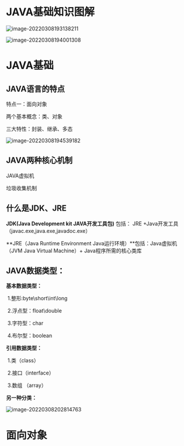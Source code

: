 # JAVA基础知识图解

![image-20220308193138211](E:\找工作\笔记\JAVA基础\JAVA基础.assets\image-20220308193138211.png)



![image-20220308194001308](E:\找工作\笔记\JAVA基础\JAVA基础.assets\image-20220308194001308.png)



# JAVA基础



## JAVA语言的特点

特点一：面向对象

两个基本概念：类、对象

三大特性：封装、继承、多态

![image-20220308194539182](E:\找工作\笔记\JAVA基础\JAVA基础.assets\image-20220308194539182.png)

## JAVA两种核心机制

JAVA虚拟机

垃圾收集机制



## 什么是JDK、JRE

**JDK(Java Development kit   JAVA开发工具包)** 包括： JRE +Java开发工具（javac.exe,java.exe,javadoc.exe）



**JRE（Java Runtime Environment  Java运行环境）**包括：Java虚拟机（JVM Java Virtual Machine）+ Java程序所需的核心类库



## JAVA数据类型：

**基本数据类型：**

​		1.整形:byte\short\int\long

​		2.浮点型：float\double

​		3.字符型：char

​		4.布尔型：boolean

**引用数据类型：**

​		1.类（class）

​		2.接口（interface）

​		3.数组 （array）



**另一种分类：**

![image-20220308202814763](E:\找工作\笔记\JAVA基础\JAVA基础.assets\image-20220308202814763.png)



# 面向对象








